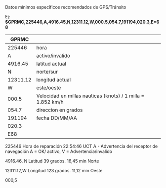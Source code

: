 
Datos mínimos específicos recomendados de GPS/Tránsito

Ej: **$GPRMC,225446,A,4916.45,N,12311.12,W,000.5,054.7,191194,020.3,E*68**


| GPRMC    |                                                              |
| -------- | ------------------------------------------------------------ |
| 225446   | hora                                                         |
| A        | activo/invalido                                              |
| 4916.45  | latitud actual                                               |
| N        | norte/sur                                                    |
| 12311.12 | longitud actual                                              |
| W        | este/oeste                                                   |
| 000.5    | Velocidad en millas nauticas (knots)  / 1 milla = 1.852 km/h |
| 054.7    | direccion en grados                                          |
| 191194   | fecha DD/MM/AA                                               |
| 020.3    |                                                              |
| E68      |                                                              |


225446 Hora de reparación 22:54:46 UCT
A - Advertencia del receptor de navegación A  = OK/ activo, V = Advertencia/invalido

4916.46, N Latitud 39 grados. 16,45 min Norte

12311.12,W Longitud 123 grados. 11,12 min Oeste

000,5

